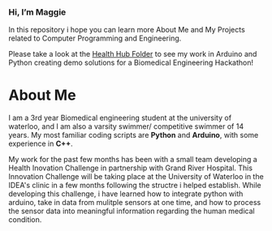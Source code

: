 ### Hi, I’m Maggie
In this repository i hope you can learn more About Me and My Projects related to Computer Programming and Engineering. 

Please take a look at the [Health Hub Folder]() to see my work in Arduino and Python creating demo solutions for a Biomedical Engineering Hackathon!
# About Me
I am a 3rd year Biomedical engineering student at the university of waterloo, and I am also a varsity swimmer/ competitive swimmer of 14 years. My most familiar coding scripts are __Python__ and __Arduino__, with some experience in __C++__.

My work for the past few months has been with a small team developing a Health Inovation Challenge in partnership with Grand River Hospital. This Innovation Challenge will be taking place at the University of Waterloo in the IDEA's clinic in a few months following the structre i helped establish. While developing this challenge, i have learned how to integrate python with arduino, take in data from mulitple sensors at one time, and how to process the sensor data into meaningful information regarding the human medical condition.


